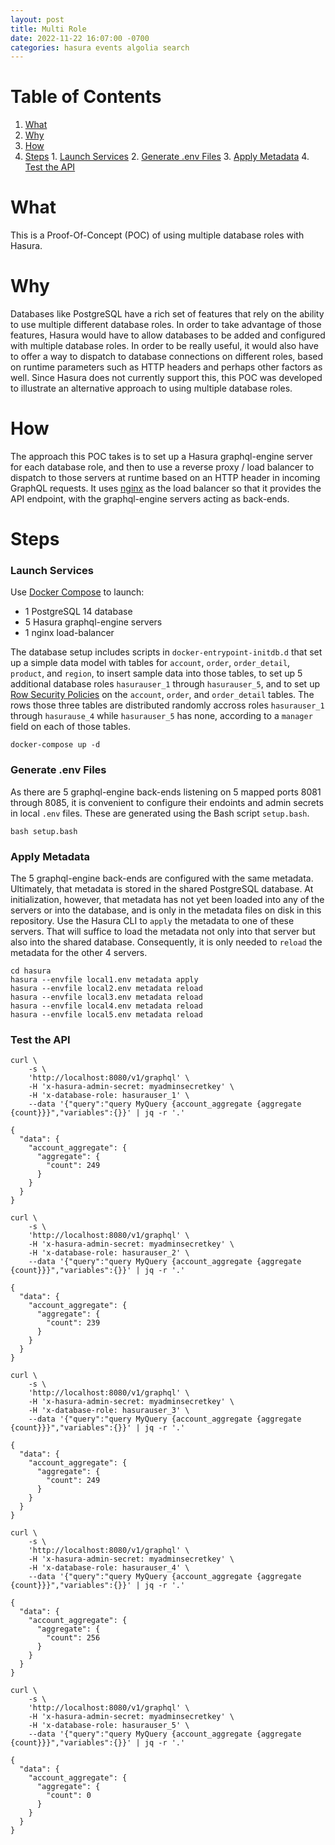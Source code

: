 ```yaml
---
layout: post
title: Multi Role
date: 2022-11-22 16:07:00 -0700
categories: hasura events algolia search
---
```


# Table of Contents

1.  [What](#orge4da1b4)
2.  [Why](#orgc63b489)
3.  [How](#org6eaa2f7)
4.  [Steps](#org751311e)
        1.  [Launch Services](#org6e9d57f)
        2.  [Generate .env Files](#orge397984)
        3.  [Apply Metadata](#orge8cad01)
        4.  [Test the API](#org88dada3)


<a id="orge4da1b4"></a>

# What

This is a Proof-Of-Concept (POC) of using multiple database roles with
Hasura.


<a id="orgc63b489"></a>

# Why

Databases like PostgreSQL have a rich set of features that rely on the
ability to use multiple different database roles. In order to take
advantage of those features, Hasura would have to allow databases to
be added and configured with multiple database roles.  In order to be
really useful, it would also have to offer a way to dispatch to
database connections on different roles, based on runtime parameters
such as HTTP headers and perhaps other factors as well.  Since Hasura
does not currently support this, this POC was developed to illustrate
an alternative approach to using multiple database roles.


<a id="org6eaa2f7"></a>

# How

The approach this POC takes is to set up a Hasura graphql-engine
server for each database role, and then to use a reverse proxy / load
balancer to dispatch to those servers at runtime based on an HTTP
header in incoming GraphQL requests.  It uses [nginx](https://www.nginx.com/) as the load
balancer so that it provides the API endpoint, with the graphql-engine
servers acting as back-ends.


<a id="org751311e"></a>

# Steps


<a id="org6e9d57f"></a>

### Launch Services

Use [Docker Compose](https://docs.docker.com/compose/) to launch:

-   1 PostgreSQL 14 database
-   5 Hasura graphql-engine servers
-   1 nginx load-balancer

The database setup includes scripts in `docker-entrypoint-initdb.d`
that set up a simple data model with tables for `account`, `order`,
`order_detail`, `product`, and `region`, to insert sample data into
those tables, to set up 5 additional database roles `hasurauser_1`
through `hasurauser_5`, and to set up [Row Security Policies](https://www.postgresql.org/docs/current/ddl-rowsecurity.html) on the
`account`, `order`, and `order_detail` tables.  The rows those three
tables are distributed randomly accross roles `hasurauser_1` through
`hasurause_4` while `hasurauser_5` has none, according to a `manager`
field on each of those tables.    

    docker-compose up -d


<a id="orge397984"></a>

### Generate .env Files

As there are 5 graphql-engine back-ends listening on 5 mapped ports
8081 through 8085, it is convenient to configure their endoints and
admin secrets in local `.env` files.  These are generated using the
Bash script `setup.bash`.

    bash setup.bash


<a id="orge8cad01"></a>

### Apply Metadata

The 5 graphql-engine back-ends are configured with the same metadata.
Ultimately, that metadata is stored in the shared PostgreSQL
database.  At initialization, however, that metadata has not yet been
loaded into any of the servers or into the database, and is only in
the metadata files on disk in this repository.  Use the Hasura CLI to
`apply` the metadata to one of these servers.  That will suffice to
load the metadata not only into that server but also into the shared
database.  Consequently, it is only needed to `reload` the metadata
for the other 4 servers.

    cd hasura
    hasura --envfile local1.env metadata apply
    hasura --envfile local2.env metadata reload
    hasura --envfile local3.env metadata reload
    hasura --envfile local4.env metadata reload
    hasura --envfile local5.env metadata reload


<a id="org88dada3"></a>

### Test the API

    curl \
        -s \
        'http://localhost:8080/v1/graphql' \
        -H 'x-hasura-admin-secret: myadminsecretkey' \
        -H 'x-database-role: hasurauser_1' \
        --data '{"query":"query MyQuery {account_aggregate {aggregate {count}}}","variables":{}}' | jq -r '.'

    {
      "data": {
        "account_aggregate": {
          "aggregate": {
            "count": 249
          }
        }
      }
    }

    curl \
        -s \
        'http://localhost:8080/v1/graphql' \
        -H 'x-hasura-admin-secret: myadminsecretkey' \
        -H 'x-database-role: hasurauser_2' \
        --data '{"query":"query MyQuery {account_aggregate {aggregate {count}}}","variables":{}}' | jq -r '.'

    {
      "data": {
        "account_aggregate": {
          "aggregate": {
            "count": 239
          }
        }
      }
    }

    curl \
        -s \
        'http://localhost:8080/v1/graphql' \
        -H 'x-hasura-admin-secret: myadminsecretkey' \
        -H 'x-database-role: hasurauser_3' \
        --data '{"query":"query MyQuery {account_aggregate {aggregate {count}}}","variables":{}}' | jq -r '.'

    {
      "data": {
        "account_aggregate": {
          "aggregate": {
            "count": 249
          }
        }
      }
    }

    curl \
        -s \
        'http://localhost:8080/v1/graphql' \
        -H 'x-hasura-admin-secret: myadminsecretkey' \
        -H 'x-database-role: hasurauser_4' \
        --data '{"query":"query MyQuery {account_aggregate {aggregate {count}}}","variables":{}}' | jq -r '.'

    {
      "data": {
        "account_aggregate": {
          "aggregate": {
            "count": 256
          }
        }
      }
    }

    curl \
        -s \
        'http://localhost:8080/v1/graphql' \
        -H 'x-hasura-admin-secret: myadminsecretkey' \
        -H 'x-database-role: hasurauser_5' \
        --data '{"query":"query MyQuery {account_aggregate {aggregate {count}}}","variables":{}}' | jq -r '.'

    {
      "data": {
        "account_aggregate": {
          "aggregate": {
            "count": 0
          }
        }
      }
    }

